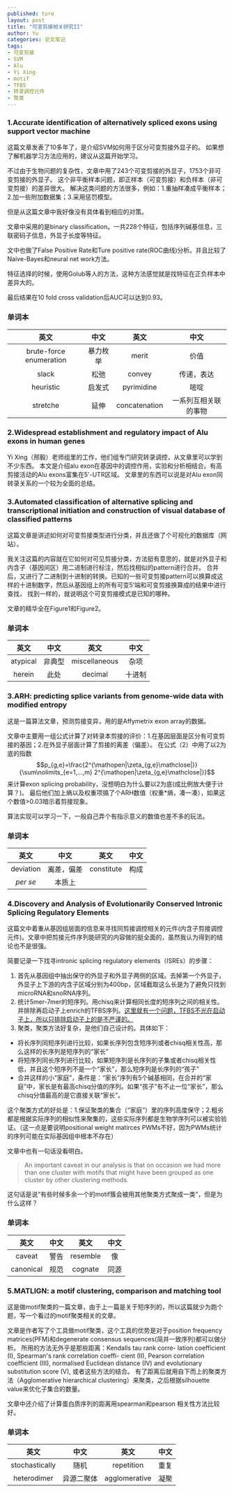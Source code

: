 ```yaml
---
published: ture
layout: post
title: "可变剪接相关研究II"
author: Yu
categories: 论文笔记
tags:
- 可变剪接
- SVM
- Alu
- Yi Xing
- motif
- TFBS
- 转录调控元件
- 聚类
---
```


### 1.Accurate identification of alternatively spliced exons using support vector machine

这篇文章发表了10多年了，是介绍SVM如何用于区分可变剪接外显子的。
如果想了解机器学习方法应用的，建议从这篇开始学习。

不过由于生物问题的复杂性，文章中用了243个可变剪接的外显子，1753个非可变剪接的外显子。
这个非平衡样本问题，即正样本（可变剪接）和负样本（非可变剪接）的差异很大。
解决这类问题的方法很多，例如：1.重抽样凑成平衡样本；2.加一些附加数据集；3.采用惩罚模型。

但是从这篇文章中我好像没有具体看到相应的对策。

文章中采用的是binary classification。一共228个特征，包括序列碱基信息，三联密码子信息，外显子长度等特征。

文中也做了False Positive Rate和Ture positive rate(ROC曲线)分析。并且比较了Naive-Bayes和neural net work方法。

特征选择的时候，使用Golub等人的方法，这种方法感觉就是找特征在正负样本中差异大的。

最后结果在10 fold cross validation后AUC可以达到0.93。

### 单词本

|英文|中文|英文|中文|
|:----:|:----:|:----:|:----:|
|brute-force enumeration|暴力枚举|merit|价值|
|slack|松弛|convey|传递，表达|
|heuristic|启发式|pyrimidine|嘧啶|
|stretche|延伸|concatenation|一系列互相关联的事物|

### 2.Widespread establishment and regulatory impact of Alu exons in human genes

Yi Xing（邢毅）老师组里的工作，他们组专门研究转录调控，从文章里可以学到不少东西。
本文是介绍alu exon在基因中的调控作用，实验和分析相结合。有高剪接活动的Alu exons富集在5'-UTR区域。
文章里的东西可以说是对Alu exon同转录关系的一个较为全面的总结。

### 3.Automated classification of alternative splicing and transcriptional initiation and construction of visual database of classified patterns

这篇文章是讲述如何对可变剪接类型进行分类，并且还做了个可视化的数据库（网站）。

我关注这篇的内容就在它如何对可见剪接分类，方法挺有意思的，就是对外显子和内含子（基因间区）用二进制进行标注，然后找相似的pattern进行合并。
合并后，又进行了二进制到十进制的转换。已知的一些可变剪接pattern可以换算成这样的十进制数字，然后从基因组上的所有可变5’端和可变剪接换算成的结果中进行查找，
找到一样的，就说明这个可变剪接模式是已知的哪种。

文章的精华全在Figure1和Figure2。

### 单词本

|英文|中文|英文|中文|
|:----:|:----:|:----:|:----:|
|atypical|非典型|miscellaneous|杂项|
|herein|此处|decimal|十进制|

### 3.ARH: predicting splice variants from genome-wide data with modified entropy

这是一篇算法文章，预测剪接变异，用的是Affymetrix exon array的数据。

文章中主要用一组公式计算了对转录本剪接的评价：1.在基因层面是区分有可变剪接的基因；2.在外显子层面计算了剪接的离差（偏差）。
在公式（2）中用了以2为底的指数$$p_{g,e}=\frac{2^{\mathopen|\zeta_{g,e}\mathclose|}}{\sum\nolimits_{e=1,...,m} 2^{\mathopen|\zeta_{g,e}\mathclose|}}$$来计算exon splicing probability，没想明白为什么要以2为底(成比例放大便于计算？)。
最后他们加上熵以及权重项搞了个ARH数值（权重*熵，凑一凑），如果这个数值>0.03暗示着剪接现象。

算法实现可以学习一下，一般自己弄个有指示意义的数值也差不多的玩法。

### 单词本

|英文|中文|英文|中文|
|:----:|:----:|:----:|:----:|
|deviation|离差，偏差|constitute|构成|
|*per se*|本质上|||


### 4.Discovery and Analysis of Evolutionarily Conserved Intronic Splicing Regulatory Elements

这篇文中着重从基因组层面的信息来寻找同剪接调控相关的元件(内含子剪接调控元件)。文章中把剪接元件序列能研究的内容做的挺全面的，虽然我认为得到的结论也不是很强。

简要记录一下找寻intronic splicing regulatory elements（ISREs）的步骤：

1. 首先从基因组中抽出保守的外显子和外显子两侧的区域。去掉第一个外显子，外显子上下游的内含子区域分别为400bp，区域截取这么长是为了避免只找到microRNA和snoRNA序列。
2. 统计5mer-7mer的短序列。用chisq来计算相同长度的短序列之间的相关性。并排除再启动子上enrich的TFBS序列。<u>这里就有一个问题，TFBS不光在启动子上，所以只排除启动子上的是不严谨的。</u>
3. 聚类，聚类方法好复杂，是他们自己设计的。具体如下：
  - 将长序列同短序列进行比较，如果长序列包含短序列或者chisq相关性高，那么这样的长序列是短序列的“家长”
  - 将短序列同长序列进行比较，如果短序列是长序列的子集或者chisq相关性低，并且这个短序列不是一个“家长”，那么短序列是长序列的“孩子”
  - 合并这样的小“家庭”，条件是：“家长”序列有5个碱基相同，在合并的“家庭”中，家长是有最高chisq分值的序列。如果“孩子”有不止一位“家长”，那么chisq分值最高的是它直接关联“家长”。

这个聚类方式的好处是：1.保证聚类的集合（“家庭”）里的序列高度保守；2.粗劣都是根据实际序列的相似性来聚集的，这些实际序列都是生物学序列可以被实验验证。（这一点是要说明positional weight matirces PWMs不好，因为PWMs统计的序列可能在实际基因组中根本不存在）

文章中也有一句话没看明白。

> An important caveat in our analysis is that on occasion we had more than one cluster with motifs that might have been grouped as one cluster by other clustering methods. 

这句话是说<q>有些时候多余一个的motif簇会被用其他聚类方式聚成一类</q>，但是为什么这样？

### 单词本

|英文|中文|英文|中文|
|:----:|:----:|:----:|:----:|
|caveat|警告|resemble|像|
|canonical|规范|cognate|同源|


### 5.MATLIGN: a motif clustering, comparison and matching tool

这是做motif聚类的一篇文章，由于上一篇是关于短序列的，所以这篇就少为跑个题，写一个看过的motif聚类相关的文章。

文章是作者写了个工具做motif聚类，这个工具的优势是对于position frequency matrices(PFM)和degenerate consensus sequences(简并一致序列)都可以做分析。
所用的方法无外乎是那些距离：Kendalls tau rank corre- lation coefficient (I), Spearman's rank correlation coeffi- cient (II), Pearson correlation coefficient (III), normalised Euclidean distance (IV) and evolutionary substitution score (V), 或者这些方法的结合。
有了距离后就用自下而上的聚类方法（Agglomerative hierarchical clustering）来聚类，之后根据silhouette value来优化子集合的数量。

文章中还介绍了计算蛋白质序列的距离用spearman和pearson 相关性方法比较好。

### 单词本

|英文|中文|英文|中文|
|:----:|:----:|:----:|:----:|
|stochastically|随机|repetition|重复|
|heterodimer|异源二聚体|agglomerative|凝聚|
